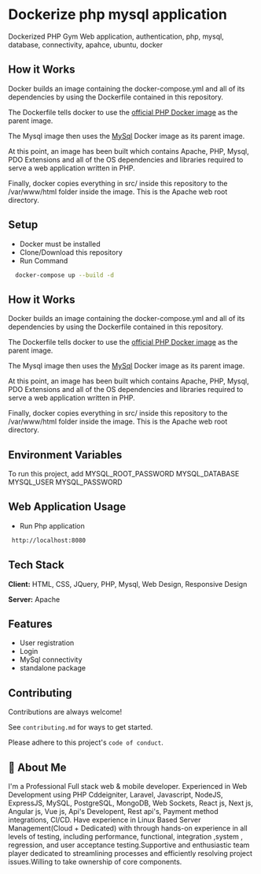 
# Dockerize php mysql application

Dockerized PHP Gym Web application, authentication, php, mysql, database, connectivity, apahce, ubuntu, docker

## How it Works
Docker builds an image containing the docker-compose.yml and all of its dependencies by using the Dockerfile contained in this repository.

The Dockerfile tells docker to use the [official PHP Docker image](https://hub.docker.com/_/php/) as the parent image.

The Mysql image then uses the [MySql](https://hub.docker.com/_/mysql) Docker image as its parent image.

At this point, an image has been built which contains Apache, PHP, Mysql, PDO Extensions and all of the OS dependencies and libraries required to serve a web application written in PHP.

Finally, docker copies everything in src/ inside this repository to the /var/www/html folder inside the image. This is the Apache web root directory.
## Setup
* Docker must be installed
* Clone/Download this repository 
* Run Command
```bash
  docker-compose up --build -d
```
## How it Works
Docker builds an image containing the docker-compose.yml and all of its dependencies by using the Dockerfile contained in this repository.

The Dockerfile tells docker to use the [official PHP Docker image](https://hub.docker.com/_/php/) as the parent image.

The Mysql image then uses the [MySql](https://hub.docker.com/_/mysql) Docker image as its parent image.

At this point, an image has been built which contains Apache, PHP, Mysql, PDO Extensions and all of the OS dependencies and libraries required to serve a web application written in PHP.

Finally, docker copies everything in src/ inside this repository to the /var/www/html folder inside the image. This is the Apache web root directory.
## Environment Variables

To run this project, add 
MYSQL_ROOT_PASSWORD
MYSQL_DATABASE
MYSQL_USER
MYSQL_PASSWORD


## Web Application Usage
* Run Php application
 ```bash
  http://localhost:8080
```
## Tech Stack

**Client:** HTML, CSS, JQuery, PHP, Mysql, Web Design, Responsive Design

**Server:** Apache


## Features

- User registration
- Login
- MySql connectivity
- standalone package


## Contributing

Contributions are always welcome!

See `contributing.md` for ways to get started.

Please adhere to this project's `code of conduct`.


## 🚀 About Me
I'm a Professional Full stack web & mobile developer. Experienced in Web Development using PHP Cddeigniter, Laravel, Javascript, NodeJS, ExpressJS, MySQL, PostgreSQL, MongoDB, Web Sockets, React js, Next js, Angular js, Vue js, Api's Developent, Rest api's, Payment method integrations, CI/CD. Have experience in Linux Based Server Management(Cloud + Dedicated) with through hands-on experience in all levels of testing, including performance, functional, integration ,system , regression, and user acceptance testing.Supportive and enthusiastic team player dedicated to streamlining processes and efficiently resolving project issues.Willing to take ownership of core components.

